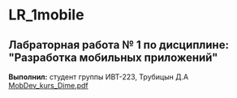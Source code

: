 # LR_1mobile

## Лабраторная работа № 1 по дисциплине: "Разработка мобильных приложений"

**Выполнил:** студент группы ИВТ-223, Трубицын Д.А
[MobDev_kurs_Dime.pdf](https://github.com/EMM0BOY/LR1_mob/files/11663808/MobDev_kurs_Dime.pdf)
